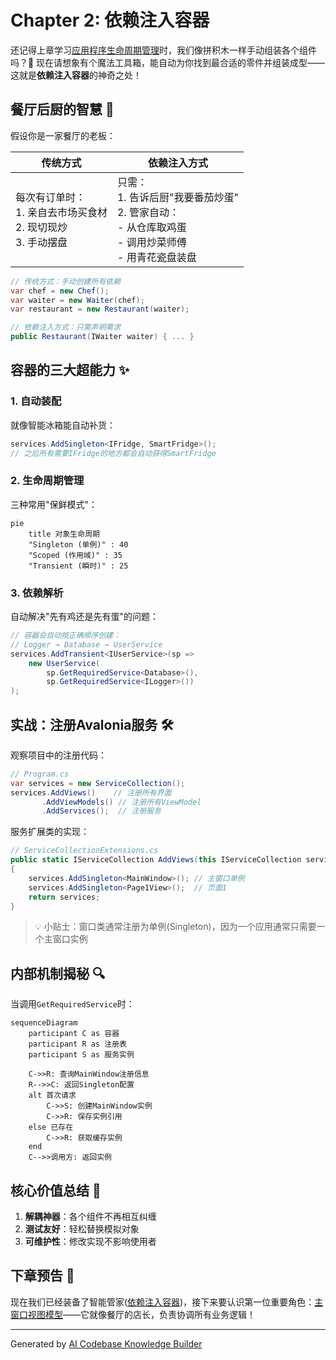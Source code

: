 # Chapter 2: 依赖注入容器

还记得上章学习[应用程序生命周期管理](01_应用程序生命周期管理_.md)时，我们像拼积木一样手动组装各个组件吗？🧱 现在请想象有个魔法工具箱，能自动为你找到最合适的零件并组装成型——这就是**依赖注入容器**的神奇之处！

## 餐厅后厨的智慧 🍳

假设你是一家餐厅的老板：

| 传统方式 | 依赖注入方式 |
|---------|-------------|
| 每次有订单时：<br>1. 亲自去市场买食材<br>2. 现切现炒<br>3. 手动摆盘 | 只需：<br>1. 告诉后厨"我要番茄炒蛋"<br>2. 管家自动：<br> - 从仓库取鸡蛋<br> - 调用炒菜师傅<br> - 用青花瓷盘装盘 |

```csharp
// 传统方式：手动创建所有依赖
var chef = new Chef(); 
var waiter = new Waiter(chef); 
var restaurant = new Restaurant(waiter);

// 依赖注入方式：只需声明需求
public Restaurant(IWaiter waiter) { ... }
```

## 容器的三大超能力 ✨

### 1. 自动装配
就像智能冰箱能自动补货：
```csharp
services.AddSingleton<IFridge, SmartFridge>();
// 之后所有需要IFridge的地方都会自动获得SmartFridge
```

### 2. 生命周期管理
三种常用"保鲜模式"：

```mermaid
pie
    title 对象生命周期
    "Singleton (单例)" : 40
    "Scoped (作用域)" : 35
    "Transient (瞬时)" : 25
```

### 3. 依赖解析
自动解决"先有鸡还是先有蛋"的问题：
```csharp
// 容器会自动按正确顺序创建：
// Logger → Database → UserService
services.AddTransient<IUserService>(sp => 
    new UserService(
        sp.GetRequiredService<Database>(),
        sp.GetRequiredService<ILogger>())
);
```

## 实战：注册Avalonia服务 🛠️

观察项目中的注册代码：
```csharp
// Program.cs
var services = new ServiceCollection();
services.AddViews()    // 注册所有界面
       .AddViewModels() // 注册所有ViewModel
       .AddServices();  // 注册服务
```

服务扩展类的实现：
```csharp
// ServiceCollectionExtensions.cs
public static IServiceCollection AddViews(this IServiceCollection services)
{
    services.AddSingleton<MainWindow>(); // 主窗口单例
    services.AddSingleton<Page1View>();  // 页面1
    return services;
}
```

> 💡 小贴士：窗口类通常注册为单例(Singleton)，因为一个应用通常只需要一个主窗口实例

## 内部机制揭秘 🔍

当调用`GetRequiredService`时：

```mermaid
sequenceDiagram
    participant C as 容器
    participant R as 注册表
    participant S as 服务实例
    
    C->>R: 查询MainWindow注册信息
    R-->>C: 返回Singleton配置
    alt 首次请求
        C->>S: 创建MainWindow实例
        C->>R: 保存实例引用
    else 已存在
        C->>R: 获取缓存实例
    end
    C-->>调用方: 返回实例
```

## 核心价值总结 💎

1. **解耦神器**：各个组件不再相互纠缠
2. **测试友好**：轻松替换模拟对象
3. **可维护性**：修改实现不影响使用者

## 下章预告 🚀

现在我们已经装备了智能管家([依赖注入容器](02_依赖注入容器_.md))，接下来要认识第一位重要角色：[主窗口视图模型](03_主窗口视图模型_.md)——它就像餐厅的店长，负责协调所有业务逻辑！

---

Generated by [AI Codebase Knowledge Builder](https://github.com/The-Pocket/Tutorial-Codebase-Knowledge)